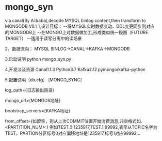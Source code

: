 # mongo_syn
via canal(By Alibaba),decode MYSQL binlog content,then transform to MONGODB
V0.1
1,设计目标：
  --将MYSQL实时数据变动、DDL变更同步到对应的MONGODB上
  --在MONGO上对数据做加工,形成类似统一视图（FUTURE TARGET）
  --适用于读写分离中的读场景

2，数据流向：
  MYSQL BINLOG->CANAL->KAFKA->MONGODB

3,启动说明
  python mongo_syn.py <TOPCI> <CONSUMER-GROUP-NAME> 

4,开发涉及资源
  Canal1.1.3
  Python3.7
  Kafka2.12
  pymongo/kafka-python

5,配置说明（db.cfg）
[MONGO_SYNC]

  log_path={日志输出目录}
  
  mongo_url={MONGOS地址}
  
  bootstrap_servers={KAFKA地址}
  
  from_offset={如留空，则从上次COMMIT位置开始消费消息,非空格式如<TOPIC>.<PARTITION_NUM>:<OFFSET>}
              例如TEST.0:1235917,TEST.1:99992,表示从TOPIC名字为TEST，PARTION分区标号0对应偏移地址是1235917,标号1对应99992...
